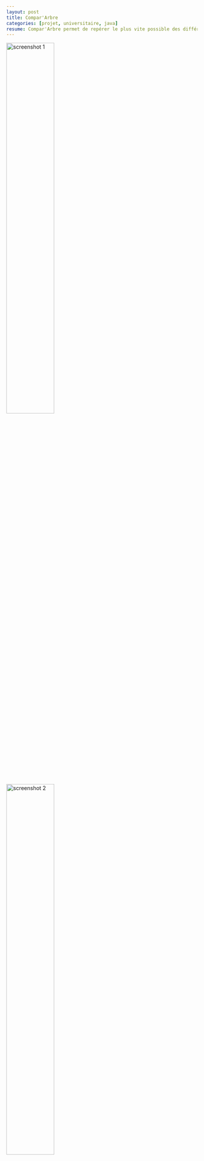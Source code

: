 ```yaml
---
layout: post
title: Compar'Arbre
categories: [projet, universitaire, java]
resume: Compar'Arbre permet de repérer le plus vite possible des différences sur des arbres.
---
```

<div class="container-img">
  <img src="http://man.lydiman.net/cv/Java/Compar'Arbre/Compar'Arbre-intersection.png" alt="screenshot 1" width="50%" />
  <img src="http://man.lydiman.net/cv/Java/Compar'Arbre/Compar'Arbre-recherche.png" alt="screenshot 2" width="50%" />
  <img src="http://man.lydiman.net/cv/Java/Compar'Arbre/Compar'Arbre-aide.png" alt="screenshot 3" width="50%" />
</div>

On peut ouvrir un arbre de 3 façons différentes : en entrant un url de dossier dans la barre, en ouvrant un fichier préalablement enregistré, en créant un arbre à partir des noeuds sélectionnés. De plus on peut chercher des éléments par nom, extension, poids... Enfin tous les noeuds peuvent être sélectionnés, déselectionnés, déplacés ou encore cachés. Nous pouvons retrouver plus d'informations sur les noeuds par une fenêtre d'information.

* Rôle : Responsable code métier, et du graphique des noeuds (dans la fenêtre).
* Connaissances acquises : Ce projet à été réalisé dans le cadre de l'unité d'enseignement IHM. Nous avons donc mis en pratique les théories basiques de l'IHM tel que l'ouverture des applications (pas de fenêtre modales) ou encore le drag and drop.

<div class="container-link">
  <a href="http://man.lydiman.net/cv/Java/Compar'Arbre/Compar'Arbre.zip" target="_blank">Sources</a>
  <a href="http://man.lydiman.net/cv/Java/Compar'Arbre/compar'Arbre-previewPapier.flv" target="_blank">Vidéo prototypage flv</a>
  <a href="http://man.lydiman.net/cv/Java/Compar'Arbre/compar'Arbre-previewPapier.avi" target="_blank">Vidéo prototypage avi</a>
  <a href="http://man.lydiman.net/cv/Java/Compar'Arbre/Compar'arbre.wmv" target="_blank">Vidéo démonstration wmv</a>
  <a href="http://man.lydiman.net/cv/Java/Compar'Arbre/Compar'arbre.avi" target="_blank">Vidéo démonstration avi</a>
</div>